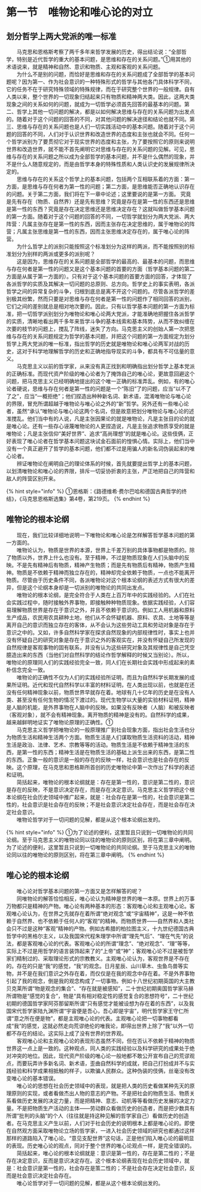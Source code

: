 # 第一节　唯物论和唯心论的对立

## 划分哲学上两大党派的唯一标准

　　马克思和恩格斯考察了两千多年来哲学发展的历史，得出结论说：“全部哲学，特别是近代哲学的重大的基本问题，是思维和存在的关系问题。”①用其他的术语说来，就是精神和自然、意识和物质、主观和客观的关系问题。\
　　为什么不是别的问题，而恰好是思维和存在的关系问题成了全部哲学的基本问题呢？因为第一、作为社会意识的一种特殊形式的哲学与其他各门具体科学不同，它的任务不在于研究特殊领域的特殊规律，而在于研究整个世界的一般规律。自有人类以来，整个世界的一切现象归结起来只有物质和精神两大类。因此，这两大类现象之间的关系如何的问题，就成为一切哲学必须首先回答的最基本的问题。第二、哲学上其他一切问题的解决，都是以如何解决思维与存在的关系问题为出发点的。随着对于这个问题的回答的不同，对其他问题的解决途径和结论也就不同。第三、思维与存在的关系问题也是人们一切实践活动中的基本问题。随着对于这个问题的回答的不同，人们对于认识世界和改造世界的态度和主张也就会不同。任何一个哲学派别为了要贯彻它对于现实世界的态度和主张，为了要按照它的原则来说明世界和改造世界，就不能不首先阐明它对思维与存在的关系问题的见解。可见，思维与存在的关系问题之所以成为全部哲学的基本问题，并不是什么偶然的现象，并不是什么人随意规定的，而是由哲学本身的特殊性质和人类认识史的发展规律所决定的。\
　　思维与存在的关系这个哲学上的基本问题，包括两个互相联系着的方面：第一方面，是思维与存在何者为第一性的问题；第二方面，是思维能否正确地认识存在的问题。关于第二方面，我们将在下一章中论述；这里要说的是第一方面。 究竟是先有存在（物质、自然界）还是先有思维？究竟是存在是第一性的东西还是思维是第一性的东西？究竟是存在决定思维还是思维决定存在？这就叫做哲学基本问题的第一方面。随着对于这个问题的回答的不同，一切哲学就划分为两大党派、两大阵营：凡属主张存在是第一性的东西，因而主张存在决定思维的，属于唯物论的阵营；凡属主张思维是第一性的东西，因而主张思维决定存在的，属于唯心论的阵营。\
　　为什么哲学上的派别只能按照这个标准划分为这样的两派，而不能按照别的标准划分为别样的两派或更多的派别呢？\
　　这是因为，思维存在的关系问题是全部哲学的最高的、最基本的问题，而思维与存在何者是第一性的问题又是这个基本问题的首要的方面（哲学基本问题的第二方面是从属于第一方面的）。只有对于这个基本问题的首要方面的回答，才体现了各派哲学的实质及其解决一切问题的总原则、总方向。哲学史上的事实表明，各派哲学之间的异常复杂的斗争，归根到底总是离不开这个问题的。尽管各派哲学的差别极其纷繁，然而只要是对思维与存在何者是第一性的问题作了相同回答的派别，它们之间的差别就总是相对地次要的。因此，只有以哲学基本问题的第一方面为标准，把一切哲学派别划分为唯物论和唯心论两大党派，才能准确地把握住各派哲学的实质，清晰地看出两千多年来哲学斗争的基本线索和基本阵势，从而不致纠缠在次要的枝节的问题上，搅乱了阵线，迷失了方向。马克思主义的创始人第一次把思维与存在的关系问题规定为哲学的基本问题，并把这个问题的第一方面规定为划分哲学上两大党派的唯一标准，指出哲学的历史就是唯物论和唯心论两军对战的历史，这对于科学地理解哲学的历史和正确地指导现实的斗争，都具有不可估量的意义。\
　　马克思主义以前的哲学家，从来没有真正找到和明确指出划分哲学上基本党派的正确标准。而现代资产阶级的唯心论者为了掩饰自己的唯心论，更故意回避这个问题，把马克思主义已经明确地提出的这个唯一正确的标准弄乱。例如，有的唯心论者硬说，思维与存在何者是第一性的问题是一个“陈旧”了的问题，应当“以不了了之”，应当“一概拒绝”；他们捏造出种种新名词、新术语，混淆唯物论与唯心论的界限，冒充所谓超越于唯物论与唯心论之外的“新”哲学。另外还有一些唯心论者，虽然“承认”唯物论与唯心论这两个名词，但是故意把划分唯物论与唯心论的述准搅乱。他们当中有的人说，凡是主张因果论的就是唯物论，凡是主张目的论的就是唯心论。还有一些存心诬蔑唯物论的人更捏造说，凡是主张追求物质享受的就是唯物论；凡是主张信仰“美好世界”、追求“高尚理想”的就是唯心论。这些伎俩，正好表现了唯心论者在哲学基本问题这块试金石面前的惶惧心情。实际上，他们当中没有一个真正避开了哲学的基本问题，他们都不过是用骗人的新名词伪装起来的唯心论者。\
　　辨证唯物论在阐明自己的理论体系的时候，首先就要提出哲学上的基本问题，以划清唯物论和唯心论的界限，排斥一切妥协折衷的主张，严正地把自己的阵营和敌人的阵营区别开来。

{% hint style="info" %}
①恩格斯：《路德维希·费尔巴哈和德国古典哲学的终结》，《马克思恩格斯选集》第4卷，第219页。
{% endhint %}

## 唯物论的根本论纲

　　现在，我们比较详细地说明一下唯物论和唯心论是怎样解答哲学基本问题的第一方面的。\
　　唯物论认为，物质是世界的本源，世界上千差万别的具体事物都是物质的。除了物质以外，世界上什么也没有。至于精神，不过是物质现象在人们头脑中的反映。不是先有精神后有物质，精神产生物质；而是先有物质后有精神，物质产生精神。物质是不依赖于精神而独立存在的，精神却完全依赖于物质，一点也不能离开物质。尽管由于历史条件不同，各派唯物论对这个根本论纲的表述方式有很大的差异，但是这个论纲本身却是一切派别的唯物论的共同出发点。\
　　唯物论的根本论纲，是完全符合于人类在上百万年中的实践经验的。人们在社会实践过程中，随时接触外界事物，即接触种种物质现象。依据实践经验，人们容易理解物质世界是存在于意识之外，并且不依赖于意识的。例如工人用机器和原料生产成品，农民用农具耕种土地，他们从不会怀疑机器、原料、农具、土地等等是离开自己的意识而独立存在的客体，从不会认为这些劳动工具和劳动对象是存在于意识之中的。又如，许多自然科学家在探求自然现象的内部规律性时，事实上也并没有怀疑自己的研究对象是存在于意识之外的客观实在，并没有怀疑自己所发现的自然规律是客观事物的固有联系，并没有认为这些研究对象及其规律性是自己凭空臆造出来的东西（当他们对自然科学的结论作哲学解释的时候又当别论）。所以，唯物论的原理同人们的实践经验完全一致，同人们在长期社会实践中形成起来的素朴信念完全一致。\
　　唯物论的正确性不仅为人们的实践经验所证明，而且为自然科学长期发展的成果所证明。近代和现代自然科学以丰富的材料证明，在人类出现以前，也就是在还没有任何精神现象以前，物质世界早就存在着。地球有几十亿年的历史是在没有人类、甚至没有任何生物的情况下渡过的。现代生物学以大量的实验材料证明，精神是人脑的机能，是外界事物在人脑中的反映。如果没有反映者（人脑）和被反映者（客观对象），就不会有精神现象。离开物质的精神是没有的。自然科学的成果，越来越鲜明地证实了唯物论原理的正确性。①\
　　马克思主义哲学把唯物论的一般原理推广到社会现象方面，指出社会生活也分为物质生活和精神生活两个方面。物质生活是人们谋取物质生活资料的活动，精神生活是政治、法律、艺术、宗教等等的活动。物质生活是不依赖于精神生活的东西，是第一性的东西；精神生活是在物质生活的基础上派生出来的东西，是第二性的东西。正象一般的意识是一般的存在的反映一样，社会意识也是社会存在的反映。这个原理，在马克思和恩格斯所首创的历史唯物论中第一次作出了科学的表述和证明。\
　　简括起来，唯物论的根本论纲就是：存在是第一性的，意识是第二性的，意识是存在的反映，不是意识决定存在，而是存在决定意识。马克思主义哲学把这个根本论纲在社会历史领域中推广起来，就是：社会存在是第一性的，社会意识是第二性的，社会意识是社会存在的反映；不是社会意识决定社会存在，而是社会存在决定社会意识。\
　　唯物论哲学对于一切问题的见解，都是从这个根本论纲出发的。

{% hint style="info" %}
①为了论述的便利，这里暂且只说到一切唯物论的共同论纲。至于马克思主义的唯物论同以往的唯物论的原则区别，将在第三章中阐明。为了论述的便利，这里暂且只说到一切唯物论的共同论纲。至于马克思主义的唯物论同以往的唯物论的原则区别，将在第三章中阐明。
{% endhint %}

## 唯心论的根本论纲

　　唯心论对哲学基本问题的第一方面又是怎样解答的呢？\
　　同唯物论的解答恰恰相反，唯心论认为精神是世界的唯一本原。世界上的万事万物都只是精神的产物。唯心论有两种基本的形态：客观唯心论和主观唯心论。客观唯心论认为，在世界之先就存在着所谓“绝对观念”或“宇宙精神”，这是一种不依赖于自然界、也不依赖于任何人的“客观”的精神。而物质世界——自然界和人类社会只不过是这种“客观”精神的产物。例如古希腊的柏拉图主义，十九世纪德国古典哲学中的黑格尔主义，以及我国宋代程朱理学中所谓“理先气后”、“理在气先”的说法，都是客观唯心论的代表。客观唯心论的所谓“理念”、“绝对观念”、“理”等等，实际上不过是用哲学的语言装饰起来了的“上帝”或“神”；客观唯心论不过是被哲学家们精制过的、采取理论形式的宗教教义。主观唯心论认为，客观世界是不存在的。存在的只是“我”的感觉，“我”的观念。日月星辰、山川草木、虫鱼鸟兽等实物，并不是在我们意识之外存在着，而仅仅是在我的观念中存在着。不是外界事物引起了我的观念，倒是我的观念构成了一切事物。例如十八世纪初期英国的大主教贝克莱所谓“物是观念的集合”、“存在就是被感知”，二十世纪初期奥国哲学家马赫所谓物是“感觉的复合”，物是“具有相对稳定性的感觉复合的思想符号”，二十世纪初期的德国哲学家阿芬那留斯所谓“只有感觉才能被设想为存在着的东西”，以及我国宋代哲学家陆九渊所谓“宇宙便是吾心，吾心即是宇宙”，明代哲学家王守仁所谓“意之所在便是物”，都是主观唯心论的代表。主观唯心论把一切事物都看成“我”的感觉，这就必然走向荒谬绝伦的唯我论，即得出世界上除了“我”以外一切都不存在的结论。这实际上成了没有世界的世界观。\
　　客观唯心论和主观唯心论的表现形态虽然不同，但在否认不依赖于精神的物质世界这一点上是一致的。这种观点，同人类的实践经验以及科学研究的成果处于绝对冲突的地位。因此，现代资产阶级的唯心论一般地都不敢公开宣布自己的荒谬观点，而要玩弄许多新名词、新术语，歪曲自然科学的成就，把自己打扮成并不与实践经验和科学成果相抵触的样子，以欺骗人民群众。这种伪装的伎俩，丝毫没有改变唯心论的基本错误。\
　　唯心论的思想在社会历史领域中的表现，就是把人类的历史看做某种先天的原理原则的实现，或者看做杰出人物的意志的产物。不是把社会的物质生活、物质关系看做历史发展的决定力量，而是把精神、意志、动机等等看做历史发展的决定力量。不是把物质生产活动的主体——劳动群众看做历史的创造者，而是把少数具有所谓“批判的头脑”的个人（往往就是持这种见解的哲学家自己）看做历史的创造者。在马克思主义产生以前，人们对于社会历史的说明根本上都是唯心论的。即使在自然观方面采取唯物论立场的哲学家，一进入社会历史领域的研究也都通过这样那样的道路陷入了唯心论。“意见支配世界”这句话，正是他们陷入唯心论的最明显的表现。历史唯心论的观点，同对于整个世界的唯心论观点一样，是完全错误的。\
　　简括起来，唯心论的根本论纲就是：意识是第一性的，存在是第二性的；不是存在决定意识，反而是意识决定存在。这个根本论纲表现在社会历史领域中，就是：社会意识是第一性的，社会存在是策二性的；不是社会存在决定社会意识，反而是社会意识决定社会存在。\
　　唯心论哲学对于一切问题的见解，都是从这个根本论纲出发的。

